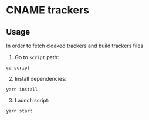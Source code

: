 # CNAME trackers

## Usage
In order to fetch cloaked trackers and build trackers files

1. Go to `script` path:
```
cd script
```
2. Install dependencies:
```
yarn install
```
3. Launch script:
```
yarn start
```
